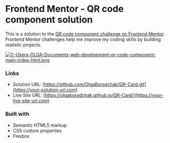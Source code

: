 # Frontend Mentor - QR code component solution

This is a solution to the [QR code component challenge on Frontend Mentor](https://www.frontendmentor.io/challenges/qr-code-component-iux_sIO_H). Frontend Mentor challenges help me improve my coding skills by building realistic projects. 

[![C-Users-OLGA-Documents-web-development-qr-code-component-main-index-html.png](https://i.postimg.cc/pTXzCzNP/C-Users-OLGA-Documents-web-development-qr-code-component-main-index-html.png)](https://postimg.cc/cK2v4K4z)

### Links

- Solution URL: [https://github.com/OlgaBorodchak/QR-Card.git](https://your-solution-url.com)
- Live Site URL: [https://olgaborodchak.github.io/QR-Card/](https://your-live-site-url.com)

### Built with

- Semantic HTML5 markup
- CSS custom properties
- Flexbox
